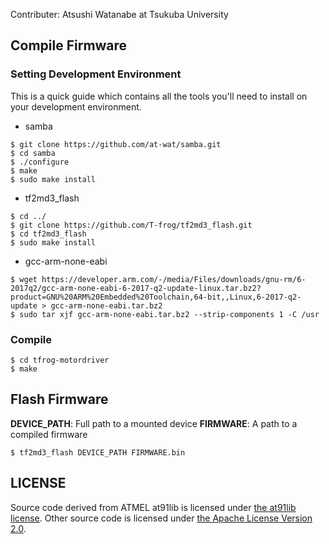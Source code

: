 Contributer: Atsushi Watanabe at Tsukuba University

## Compile Firmware

### Setting Development Environment

This is a quick guide which contains all the tools you'll need to install on your development environment.

* samba
```
$ git clone https://github.com/at-wat/samba.git
$ cd samba
$ ./configure
$ make
$ sudo make install
```

* tf2md3_flash
```
$ cd ../
$ git clone https://github.com/T-frog/tf2md3_flash.git
$ cd tf2md3_flash
$ sudo make install
```

* gcc-arm-none-eabi
```
$ wget https://developer.arm.com/-/media/Files/downloads/gnu-rm/6-2017q2/gcc-arm-none-eabi-6-2017-q2-update-linux.tar.bz2?product=GNU%20ARM%20Embedded%20Toolchain,64-bit,,Linux,6-2017-q2-update > gcc-arm-none-eabi.tar.bz2
$ sudo tar xjf gcc-arm-none-eabi.tar.bz2 --strip-components 1 -C /usr
```

### Compile

```
$ cd tfrog-motordriver
$ make
```

## Flash Firmware

**DEVICE_PATH**: Full path to a mounted device
**FIRMWARE**: A path to a compiled firmware

```
$ tf2md3_flash DEVICE_PATH FIRMWARE.bin
```

## LICENSE

Source code derived from ATMEL at91lib is licensed under [the at91lib license](LICENSE.at91lib).
Other source code is licensed under [the Apache License Version 2.0](LICENSE).
